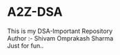 # A2Z-DSA
This is my DSA-Important Repository
<br>
Author :- Shivam Omprakash Sharma
<br>
Just for fun..
